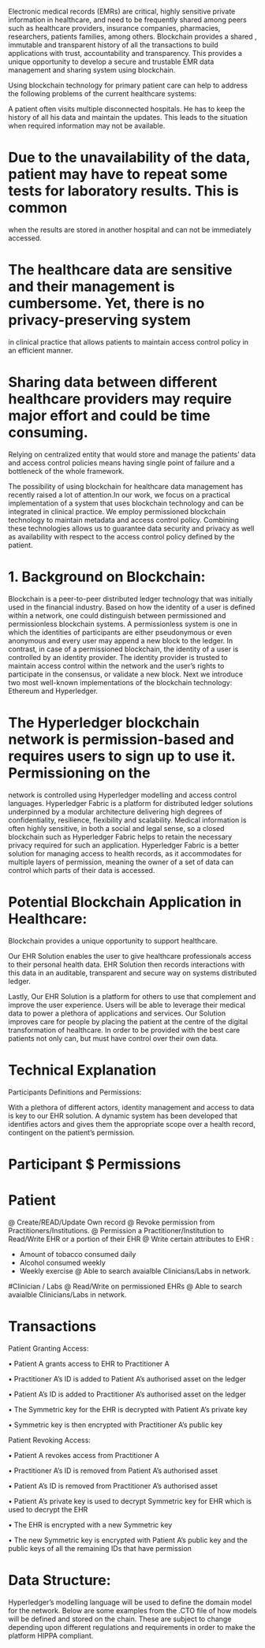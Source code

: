 Electronic medical records (EMRs) are critical, highly sensitive private information in healthcare, and need to be
frequently shared among peers such as healthcare providers, insurance companies, pharmacies, researchers, patients
families, among others. Blockchain provides a shared , immutable and transparent history of all the transactions
to build applications with trust, accountability and transparency. This provides a unique opportunity to develop
a secure and trustable EMR data management and sharing system using blockchain.

Using blockchain technology for primary patient care can help to address the following problems
of the current healthcare systems:

A patient often visits multiple disconnected hospitals. He has to keep the history of all his data and maintain the
updates. This leads to the situation when required information may not be available.

# Due to the unavailability of the data, patient may have to repeat some tests for laboratory results. This is common
when the results are stored in another hospital and can not be immediately accessed.
# The healthcare data are sensitive and their management is cumbersome. Yet, there is no privacy-preserving system
in clinical practice that allows patients to maintain access control policy in an efficient manner.
# Sharing data between different healthcare providers may require major effort and could be time consuming.
Relying on centralized entity that would store and manage the patients’ data and access control policies means having
single point of failure and a bottleneck of the whole framework.

The possibility of using blockchain for healthcare data management has recently raised a lot of attention.In our work,
we focus on a practical implementation of a system that uses blockchain technology and can be integrated in clinical
practice. We employ permissioned blockchain technology to maintain metadata and access control policy. Combining these technologies allows us to guarantee data security and
privacy as well as availability with respect to the access control policy defined by the patient.

# 1. Background on Blockchain:
Blockchain is a peer-to-peer distributed ledger technology that was initially used in the financial industry. Based
on how the identity of a user is defined within a network, one could distinguish between permissioned and permissionless
blockchain systems. A permissionless system is one in which the identities of participants are either pseudonymous
or even anonymous and every user may append a new block to the ledger. In contrast, in case of a permissioned blockchain,
the identity of a user is controlled by an identity provider. The identity provider is trusted to maintain access
control within the network and the user’s rights to participate in the consensus, or validate a new block. Next we
introduce two most well-known implementations of the blockchain technology: Ethereum and Hyperledger.

# The Hyperledger blockchain network is permission-based and requires users to sign up to use it. Permissioning on the
network is controlled using Hyperledger modelling and access control languages. Hyperledger Fabric is a platform
for distributed ledger solutions underpinned by a modular architecture delivering high degrees of confidentiality,
resilience, flexibility and scalability. Medical information is often highly sensitive, in both a social and legal
sense, so a closed blockchain such as Hyperledger Fabric helps to retain the necessary privacy required for such
an application. Hyperledger Fabric is a better solution for managing access to health records, as it accommodates
for multiple layers of permission, meaning the owner of a set of data can control which parts of their data is accessed.

# Potential Blockchain Application in Healthcare:
Blockchain provides a unique opportunity to support healthcare.

Our EHR Solution enables the user to give healthcare professionals access to their personal health data. EHR Solution
then records interactions with this data in an auditable, transparent and secure way on systems distributed ledger.

Lastly, Our EHR Solution is a platform for others to use that complement and improve the user experience. Users will
be able to leverage their medical data to power a plethora of applications and services. Our Solution improves care
for people by placing the patient at the centre of the digital transformation of healthcare. In order to be provided
with the best care patients not only can, but must have control over their own data.

# Technical Explanation
Participants Definitions and Permissions:

With a plethora of different actors, identity management and access to data is key to our EHR solution. A dynamic system
has been developed that identifies actors and gives them the appropriate scope over a health record, contingent on
the patient’s permission.

# Participant $ Permissions

# Patient
@ Create/READ/Update Own record
@ Revoke permission from Practitioners/Institutions.
@ Permission a Practitioner/Institution to Read/Write EHR or a portion of their EHR
@ Write certain attributes to EHR :
- Amount of tobacco consumed daily
- Alcohol consumed weekly
- Weekly exercise
@ Able to search avaialble Clinicians/Labs in network.

#Clinician / Labs
@ Read/Write on permissioned EHRs
@ Able to search avaialble Clinicians/Labs in network.

# Transactions
Patient Granting Access:

• Patient A grants access to EHR to Practitioner A</p>
• Practitioner A’s ID is added to Patient A’s authorised asset on the ledger</p>
• Patient A’s ID is added to Practitioner A’s authorised asset on the ledger</p>
• The Symmetric key for the EHR is decrypted with Patient A’s private key</p>
• Symmetric key is then encrypted with Practitioner A’s public key </p>

Patient Revoking Access:

• Patient A revokes access from Practitioner A</p>
• Practitioner A’s ID is removed from Patient A’s authorised asset</p>
• Patient A’s ID is removed from Practitioner A’s authorised asset</p>
• Patient A’s private key is used to decrypt Symmetric key for EHR which is used to decrypt the EHR</p>
• The EHR is encrypted with a new Symmetric key</p>
• The new Symmetric key is encrypted with Patient A’s public key and the public keys of all the remaining IDs that
have permission


# Data Structure:

Hyperledger’s modelling language will be used to define the domain model for the network. Below are some examples
from the .CTO file of how models will be defined and stored on the chain. These are subject to change depending
upon different regulations and requirements in order to make the platform HIPPA compliant.
